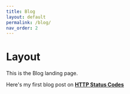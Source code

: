 ```yaml
---
title: Blog
layout: default
permalink: /blog/
nav_order: 2
---
```


# Layout

This is the Blog landing page.

Here's my first blog post on **[HTTP Status Codes](https://bsaya.net/blog/http-status-codes)**